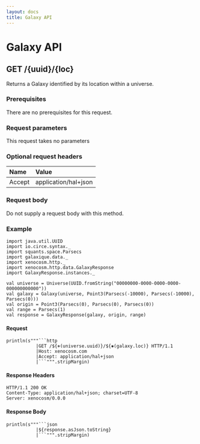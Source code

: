 ```yaml
---
layout: docs
title: Galaxy API
---
```


# Galaxy API

## GET /{uuid}/{loc}

Returns a Galaxy identified by its location within a universe.

### Prerequisites

There are no prerequisites for this request.

### Request parameters

This request takes no parameters

### Optional request headers

| Name   | Value                |
|:-------|:---------------------|
| Accept | application/hal+json |

### Request body

Do not supply a request body with this method.

### Example

```tut:invisible
import java.util.UUID
import io.circe.syntax._
import squants.space.Parsecs
import galaxique.data._
import xenocosm.http._
import xenocosm.http.data.GalaxyResponse
import GalaxyResponse.instances._

val universe = Universe(UUID.fromString("00000000-0000-0000-0000-000000000000"))
val galaxy = Galaxy(universe, Point3(Parsecs(-10000), Parsecs(-10000), Parsecs(0)))
val origin = Point3(Parsecs(0), Parsecs(0), Parsecs(0))
val range = Parsecs(1)
val response = GalaxyResponse(galaxy, origin, range)
```

#### Request

```tut:passthrough
println(s"""```http
           |GET /${⎈(universe.uuid)}/${✺(galaxy.loc)} HTTP/1.1
           |Host: xenocosm.com
           |Accept: application/hal+json
           |```""".stripMargin)
```

#### Response Headers

```http
HTTP/1.1 200 OK
Content-Type: application/hal+json; charset=UTF-8
Server: xenocosm/0.0.0
```

#### Response Body

```tut:passthrough
println(s"""```json
           |${response.asJson.toString}
           |```""".stripMargin)
```

